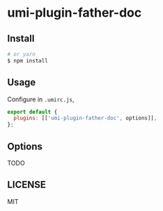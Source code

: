 # umi-plugin-father-doc

## Install

```bash
# or yarn
$ npm install
```

## Usage

Configure in `.umirc.js`,

```js
export default {
  plugins: [['umi-plugin-father-doc', options]],
};
```

## Options

TODO

## LICENSE

MIT
